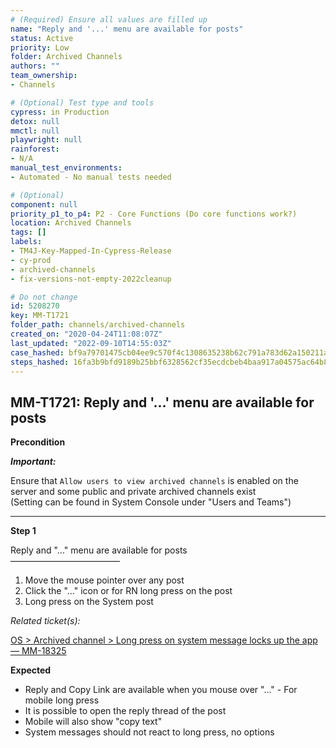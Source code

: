 ```yaml
---
# (Required) Ensure all values are filled up
name: "Reply and '...' menu are available for posts"
status: Active
priority: Low
folder: Archived Channels
authors: ""
team_ownership: 
- Channels

# (Optional) Test type and tools
cypress: in Production
detox: null
mmctl: null
playwright: null
rainforest: 
- N/A
manual_test_environments: 
- Automated - No manual tests needed

# (Optional)
component: null
priority_p1_to_p4: P2 - Core Functions (Do core functions work?)
location: Archived Channels
tags: []
labels: 
- TM4J-Key-Mapped-In-Cypress-Release
- cy-prod
- archived-channels
- fix-versions-not-empty-2022cleanup

# Do not change
id: 5208270
key: MM-T1721
folder_path: channels/archived-channels
created_on: "2020-04-24T11:08:07Z"
last_updated: "2022-09-10T14:55:03Z"
case_hashed: bf9a79701475cb04ee9c570f4c1308635238b62c791a783d62a150211a70d368f7ad93582aaba44887d12d5d2d165c03
steps_hashed: 16fa3b9bfd9189b25bbf6328562cf35ecdcbeb4baa917a04575ac64b8bed592e1ec1e3c597d2fee2117a35dbb39bb3b2
---
```


## MM-T1721: Reply and '...' menu are available for posts

**Precondition**

_**Important:**_

Ensure that `Allow users to view archived channels` is enabled on the server and some public and private archived channels exist\
(Setting can be found in System Console under "Users and Teams")

---

**Step 1**

Reply and "..." menu are available for posts\
–––––––––––––––––––––––––

1. Move the mouse pointer over any post
2. Click the "..." icon or for RN long press on the post
3. Long press on the System post

_Related ticket(s):_

[OS > Archived channel > Long press on system message locks up the app — MM-18325](https://mattermost.atlassian.net/browse/MM-18325)

**Expected**

- Reply and Copy Link are available when you mouse over "..." - For mobile long press
- It is possible to open the reply thread of the post
- Mobile will also show "copy text"
- System messages should not react to long press, no options
